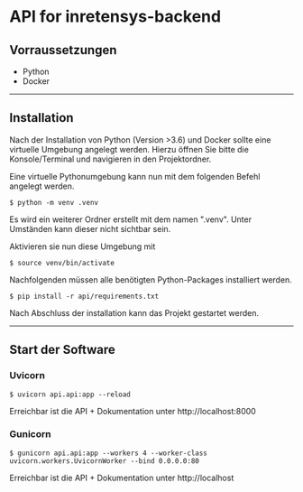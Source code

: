 # API for inretensys-backend

## Vorraussetzungen
- Python
- Docker
---
## Installation
Nach der Installation von Python (Version >3.6) und Docker sollte eine virtuelle Umgebung angelegt werden. Hierzu öffnen Sie bitte die Konsole/Terminal und navigieren in den Projektordner.

Eine virtuelle Pythonumgebung kann nun mit dem folgenden Befehl angelegt werden.

```
$ python -m venv .venv
```

Es wird ein weiterer Ordner erstellt mit dem namen ".venv". Unter Umständen kann dieser nicht sichtbar sein.

Aktivieren sie nun diese Umgebung mit
```
$ source venv/bin/activate
```

Nachfolgenden müssen alle benötigten Python-Packages installiert werden.

```
$ pip install -r api/requirements.txt
```

Nach Abschluss der installation kann das Projekt gestartet werden.

---
## Start der Software

### Uvicorn
````
$ uvicorn api.api:app --reload
````

Erreichbar ist die API + Dokumentation unter http://localhost:8000

### Gunicorn
````
$ gunicorn api.api:app --workers 4 --worker-class uvicorn.workers.UvicornWorker --bind 0.0.0.0:80
````

Erreichbar ist die API + Dokumentation unter http://localhost
